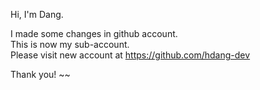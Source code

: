 Hi, I'm Dang. <br/>

I made some changes in github account. <br/>
This is now my sub-account. <br/>
Please visit new account at https://github.com/hdang-dev <br/>

Thank you! ~~ 
